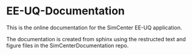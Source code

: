 # EE-UQ-Documentation

This is the online documentation for the SimCenter EE-UQ application.

The documentation is created from sphinx using the restructed text and figure files in the SimCenterDocumentation repo.

